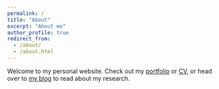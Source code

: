 ```yaml
---
permalink: /
title: "About"
excerpt: "About me"
author_profile: true
redirect_from: 
  - /about/
  - /about.html
---
```

Welcome to my personal website. Check out my [portfolio](https://jacobastern.com/portfolio) or [CV](https://jacobastern.com/files/resume.pdf), or head over to [my blog](http://jacobastern.com/blog) to read about my research.